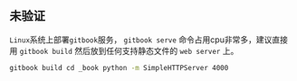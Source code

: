 
## 未验证
`Linux`系统上部署`gitbook`服务，
`gitbook serve` 命令占用cpu非常多，建议直接用 `gitbook build` 然后放到任何支持静态文件的 `web server` 上。

```bash
gitbook build cd _book python -m SimpleHTTPServer 4000
```
